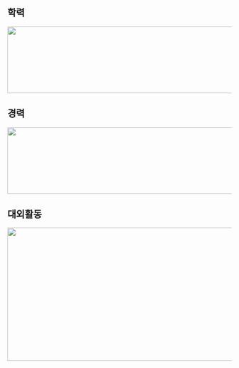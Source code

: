 ## 학력
<img src="https://user-images.githubusercontent.com/69491771/90853085-1a1dcb00-e3b4-11ea-9e98-c993b126b649.png" width="1000" height="150">

## 경력
<img src="https://user-images.githubusercontent.com/69491771/90853448-222a3a80-e3b5-11ea-83c3-f35b56aebc72.png" width="1000" height="150">

## 대외활동
<img src="https://user-images.githubusercontent.com/69491771/90853481-32421a00-e3b5-11ea-8a2a-6ff64753ea61.png" width="1000" height="300">
